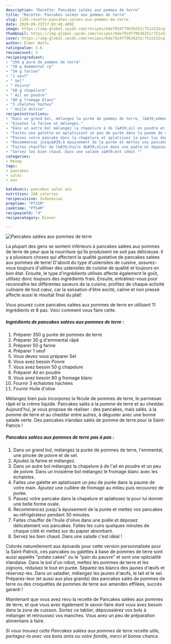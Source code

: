 ```yaml
---
description: "Recette: Pancakes salées aux pommes de terre"
title: "Recette: Pancakes salées aux pommes de terre"
slug: 1193-recette-pancakes-salees-aux-pommes-de-terre
date: 2020-09-23T17:03:48.489Z
image: https://img-global.cpcdn.com/recipes/6de7924f79636251/751x532cq70/pancakes-salees-aux-pommes-de-terre-photo-principale-de-la-recette.jpg
thumbnail: https://img-global.cpcdn.com/recipes/6de7924f79636251/751x532cq70/pancakes-salees-aux-pommes-de-terre-photo-principale-de-la-recette.jpg
cover: https://img-global.cpcdn.com/recipes/6de7924f79636251/751x532cq70/pancakes-salees-aux-pommes-de-terre-photo-principale-de-la-recette.jpg
author: Elmer Watts
ratingvalue: 3.6
reviewcount: 3
recipeingredient:
- "350 g pure de pommes de terre"
- "30 g demmental rp"
- "50 g farine"
- "1 oeuf"
- " Sel"
- " Poivre"
- "50 g chapelure"
- " Ail en poudre"
- "80 g fromage blanc"
- "3 chalotes haches"
- " Huile dolive"
recipeinstructions:
- "Dans un grand bol, mélangez la purée de pommes de terre, l&#39;emmental, une pincée de poivre et de sel."
- "Ajoutez la farine et mélangez."
- "Dans un autre bol mélangez la chapelure à de l&#39;ail en poudre et un peu de poivre. Dans un troisième bol mélangez le fromage blanc avec les échalotes."
- "Faites une galette en aplatissant un peu de purée dans la paume de votre main. Ajoutez une cuillère de fromage au milieu puis recouvrez de purée."
- "Passez votre pancake dans la chapelure et aplatissez la pour lui donner une belle forme ovale."
- "Recommencez jusqu&#39;à épuisement de la purée et mettez vos pancakes au réfrigérateur pendant 30 minutes."
- "Faites chauffer de l&#39;huile d&#39;olive dans une poêle et déposez délicatement vos pancakes. Faites les cuirs quelques minutes de chaque côté et mettez sur du papier absorbant."
- "Servez les bien chaud. Dans une salade c&#39;est idéal !"
categories:
- Resep
tags:
- pancakes
- sales
- aux

katakunci: pancakes sales aux 
nutrition: 248 calories
recipecuisine: Indonesian
preptime: "PT35M"
cooktime: "PT54M"
recipeyield: "4"
recipecategory: Dinner

---
```



![Pancakes salées aux pommes de terre](https://img-global.cpcdn.com/recipes/6de7924f79636251/751x532cq70/pancakes-salees-aux-pommes-de-terre-photo-principale-de-la-recette.jpg)

La plupart des gens se sentent inférieurs à pancakes salées aux pommes de terre de peur que la nourriture qu'ils produisent ne soit pas délicieuse. Il y a plusieurs choses qui affectent la qualité gustative de pancakes salées aux pommes de terre! D'abord du type d'ustensiles de cuisine, assurez-vous toujours d'utiliser des ustensiles de cuisine de qualité et toujours en bon état. Ensuite, le type d'ingrédients utilisés affecte également le goût, utilisez donc toujours des ingrédients frais. Ensuite, entraînez-vous pour reconnaître les différentes saveurs de la cuisine, profitez de chaque activité culinaire de tout cœur, car la sensation d'être excité, calme et non pressé affecte aussi le résultat final du plat!

<!--inarticleads1-->

Vous pouvez cuire pancakes salées aux pommes de terre en utilisant 11 Ingrédients et 8 pas. Voici comment vous faire cette.

##### Ingrédients de pancakes salées aux pommes de terre :

1. Préparer 350 g purée de pommes de terre
1. Préparer 30 g d&#39;emmental râpé
1. Préparer 50 g farine
1. Préparer 1 oeuf
1. Vous devez vous préparer  Sel
1. Vous avez besoin  Poivre
1. Vous avez besoin 50 g chapelure
1. Préparer  Ail en poudre
1. Vous avez besoin 80 g fromage blanc
1. Fournir 3 échalotes hachées
1. Fournir  Huile d&#39;olive


Mélangez bien puis incorporez la fécule de pommes de terre, le parmesan râpé et la crème liquide. Pancakes salés à la pomme de terre et au cheddar. Aujourd&#39;hui, je vous propose de réaliser : des pancakes, mais salés. à la pomme de terre et au cheddar entre autres, à déguster avec une bonne salade verte. Des pancakes irlandais salés de pomme de terre pour la Saint-Patrick ! 

<!--inarticleads2-->

##### Pancakes salées aux pommes de terre pas à pas :

1. Dans un grand bol, mélangez la purée de pommes de terre, l&#39;emmental, une pincée de poivre et de sel.
1. Ajoutez la farine et mélangez.
1. Dans un autre bol mélangez la chapelure à de l&#39;ail en poudre et un peu de poivre. Dans un troisième bol mélangez le fromage blanc avec les échalotes.
1. Faites une galette en aplatissant un peu de purée dans la paume de votre main. Ajoutez une cuillère de fromage au milieu puis recouvrez de purée.
1. Passez votre pancake dans la chapelure et aplatissez la pour lui donner une belle forme ovale.
1. Recommencez jusqu&#39;à épuisement de la purée et mettez vos pancakes au réfrigérateur pendant 30 minutes.
1. Faites chauffer de l&#39;huile d&#39;olive dans une poêle et déposez délicatement vos pancakes. Faites les cuirs quelques minutes de chaque côté et mettez sur du papier absorbant.
1. Servez les bien chaud. Dans une salade c&#39;est idéal !


Colorés naturellement aux épinards pour cette version personnalisée pour la Saint-Patrick, ces pancakes ou galettes à base de pommes de terre sont aussi appelés &#34;potato cakes&#34; ou le &#34;pain du pauvre&#34; et sont une spécialité irlandaise. Dans le bol d&#39;un robot, mettez les pommes de terre et les oignons, réduisez le tout en purée. Séparez les blancs des jaunes d&#39;œufs et réservez-les. Dans un saladier, mélangez les jaunes d&#39;œufs, le lait et le sel. Préparez-leur (et aussi aux plus grands) des pancakes salés de pommes de terre ou des croquettes de pommes de terre aux amandes effilées, succès garanti ! 

<!--inarticleads1-->

<p>
Maintenant que vous avez revu la recette de Pancakes salées aux pommes de terre, et que vous avez également le savoir-faire dont vous avez besoin dans la zone de cuisson. Sortez ce tablier, dépoussiérez vos bols à mélanger et retroussez vos manches. Vous avez un peu de préparation alimentaire à faire.
</p>

<p>
<i>Si vous trouvez cette Pancakes salées aux pommes de terre recette utile, partagez-la avec vos bons amis ou votre famille, merci et bonne chance.</i>
</p>
